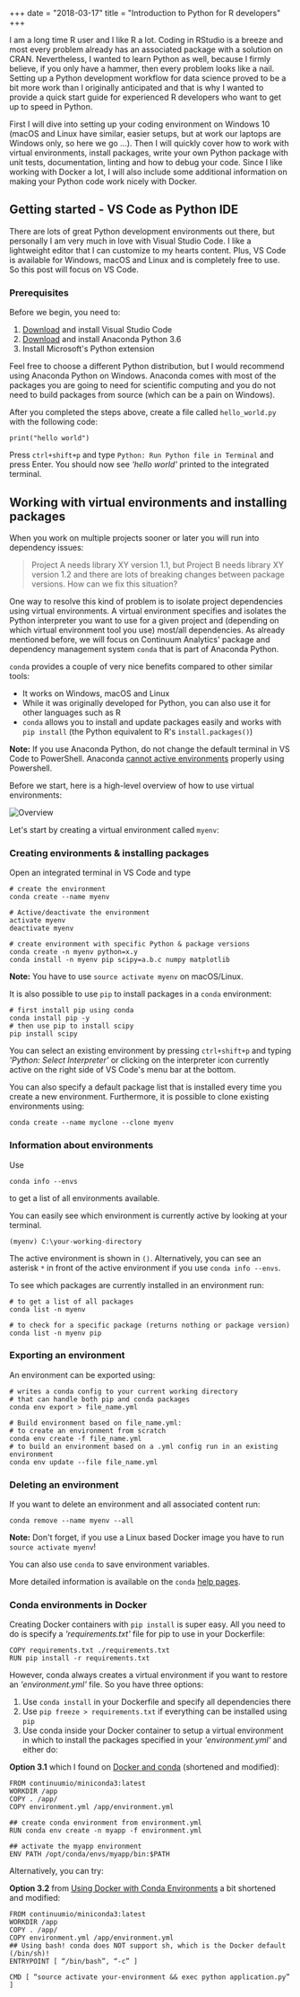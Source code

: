 +++
date = "2018-03-17"
title = "Introduction to Python for R developers"
+++

I am a long time R user and I like R a lot. Coding in RStudio is a breeze and most every problem already has an associated package with a solution on CRAN. Nevertheless, I wanted to learn Python as well, because I firmly believe, if you only have a hammer, then every problem looks like a nail. Setting up a Python development workflow for data science proved to be a bit more work than I originally anticipated and that is why I wanted to provide a quick start guide for experienced R developers who want to get up to speed in Python.

First I will dive into setting up your coding environment on Windows 10 (macOS and Linux have similar, easier setups, but at work our laptops are Windows only, so here we go ...). Then I will quickly cover how to work with virtual environments, install packages, write your own Python package with unit tests, documentation, linting and how to debug your code. Since I like working with Docker a lot, I will also include some additional information on making your Python code work nicely with Docker.

## Getting started - VS Code as Python IDE
There are lots of great Python development environments out there, but personally I am very much in love with Visual Studio Code. I like a lightweight editor that I can customize to my hearts content. Plus, VS Code is available for Windows, macOS and Linux and is completely free to use. So this post will focus on VS Code. 

### Prerequisites

Before we begin, you need to:

1. [Download](https://code.visualstudio.com/) and install Visual Studio Code
2. [Download](https://www.anaconda.com/download/) and install Anaconda Python 3.6
3.  Install Microsoft's Python extension

Feel free to choose a different Python distribution, but I would recommend using Anaconda Python on Windows. Anaconda comes with most of the packages you are going to need for scientific computing and you do not need to build packages from source (which can be a pain on Windows).   

After you completed the steps above, create a file called `hello_world.py` with the following code:

```
print("hello world")
``` 

Press `ctrl+shift+p` and type `Python: Run Python file in Terminal` and press Enter. You should now see *'hello world'* printed to the integrated terminal.

## Working with virtual environments and installing packages
When you work on multiple projects sooner or later you will run into dependency issues:

> Project A needs library XY version 1.1, but Project B needs library XY version 1.2 and there are lots of breaking changes between package versions. How can we fix this situation?

One way to resolve this kind of problem is to isolate project dependencies using virtual environments. A virtual environment specifies and isolates the Python interpreter you want to use for a given project and (depending on which virtual environment tool you use) most/all dependencies. As already mentioned before, we will focus on Continuum Analytics' package and dependency management system `conda` that is part of Anaconda Python. 

`conda` provides a couple of very nice benefits compared to other similar tools:

- It works on Windows, macOS and Linux
- While it was originally developed for Python, you can also use it for other languages such as R
- `conda` allows you to install and update packages easily and works with `pip install` (the Python equivalent to R's `install.packages()`)


**Note:** If you use Anaconda Python, do not change the default terminal in VS Code to PowerShell. Anaconda [cannot active environments](https://github.com/ContinuumIO/anaconda-issues/issues/2533) properly using Powershell.

Before we start, here is a high-level overview of how to use virtual environments:

![Overview][overview-conda-workflow]

Let's start by creating a virtual environment called `myenv`:

### Creating environments & installing packages
Open an integrated terminal in VS Code and type 
```
# create the environment
conda create --name myenv

# Active/deactivate the environment
activate myenv
deactivate myenv

# create environment with specific Python & package versions
conda create -n myenv python=x.y
conda install -n myenv pip scipy=a.b.c numpy matplotlib
```
**Note:** You have to use `source activate myenv` on macOS/Linux.

It is also possible to use `pip` to install packages in a `conda` environment:
```
# first install pip using conda
conda install pip -y
# then use pip to install scipy
pip install scipy
```

You can select an existing environment by pressing `ctrl+shift+p` and typing *'Python: Select Interpreter'* or clicking on the interpreter icon currently active on the right side of VS Code's menu bar at the bottom. 

You can also specify a default package list that is installed every time you create a new environment. Furthermore, it is possible to clone existing environments using:
```
conda create --name myclone --clone myenv
```
### Information about environments
Use 
```
conda info --envs
```
to get a list of all environments available.

You can easily see which environment is currently active by looking at your terminal.
```
(myenv) C:\your-working-directory
```
The active environment is shown in `()`. Alternatively, you can see an asterisk `*` in front of the active environment if you use `conda info --envs`.

To see which packages are currently installed in an environment run:
```
# to get a list of all packages
conda list -n myenv

# to check for a specific package (returns nothing or package version)
conda list -n myenv pip
```
### Exporting an environment
An environment can be exported using:
```
# writes a conda config to your current working directory
# that can handle both pip and conda packages
conda env export > file_name.yml

# Build environment based on file_name.yml:
# to create an environment from scratch
conda env create -f file_name.yml
# to build an environment based on a .yml config run in an existing environment
conda env update --file file_name.yml
```

### Deleting an environment
If you want to delete an environment and all associated content run:
```
conda remove --name myenv --all
```
**Note:** Don't forget, if you use a Linux based Docker image you have to run `source activate myenv`!

You can also use `conda` to save environment variables.

More detailed information is available on the `conda` [help pages](https://conda.io/docs/user-guide/tasks/manage-environments.html).


### Conda environments in Docker
Creating Docker containers with `pip install` is super easy. All you need to do is specify a *'requirements.txt'* file for pip to use in your Dockerfile:

```
COPY requirements.txt ./requirements.txt
RUN pip install -r requirements.txt
```
However, conda always creates a virtual environment if you want to restore an *'environment.yml'* file. So you have three options:

1. Use `conda install` in your Dockerfile and specify all dependencies there
2. Use `pip freeze > requirements.txt` if everything can be installed using `pip`
3. Use conda inside your Docker container to setup a virtual environment in which to install the packages specified in your *'environment.yml'* and either do:

**Option 3.1**
which I found on [Docker and conda](https://beenje.github.io/blog/posts/docker-and-conda/) (shortened and modified):
```
FROM continuumio/miniconda3:latest
WORKDIR /app
COPY . /app/
COPY environment.yml /app/environment.yml

## create conda environment from environment.yml
RUN conda env create -n myapp -f environment.yml

## activate the myapp environment
ENV PATH /opt/conda/envs/myapp/bin:$PATH
```
Alternatively, you can try:  

**Option 3.2** from [Using Docker with Conda Environments](https://fmgdata.kinja.com/using-docker-with-conda-environments-1790901398) a bit shortened and modified:
```
FROM continuumio/miniconda3:latest
WORKDIR /app
COPY . /app/
COPY environment.yml /app/environment.yml
## Using bash! conda does NOT support sh, which is the Docker default (/bin/sh)! 
ENTRYPOINT [ “/bin/bash”, “-c” ]

CMD [ “source activate your-environment && exec python application.py” ]
```



[overview-conda-workflow]: /img/workflow-python-conda.png "Overview workflow Python + conda"
